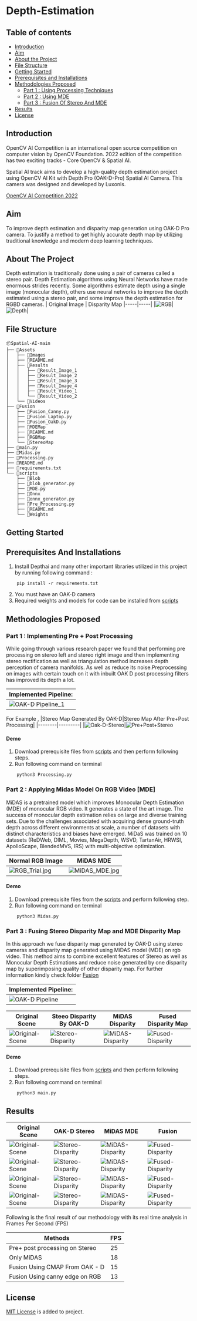 # Depth-Estimation  


## Table of contents
- [Introduction](#Introduction)
- [Aim](#Aim)
- [About the Project](#About-The-Project)
- [File Structure](#File-Structure)
- [Getting Started](#Getting-Started)
- [Prerequisites and Installations](#Prerequisites-And-Installations)
- [Methodologies Proposed](#Methodologies-Proposed)
  - [Part 1 : Using Processing Techniques](#Part-1--Implementing-Pre--Post-Processing)
  - [Part 2 : Using MDE](#Part-2--Applying-Midas-Model-On-RGB-Video-MDE)
  - [Part 3 : Fusion Of Stereo And MDE](#Part-3--Fusing-Stereo-Disparity-Map-and-MDE-Disparity-Map)
-  [Results](#Results)
-  [License](#License)

## Introduction


OpenCV AI Competition is an international open source competition on computer vision by OpenCV Foundation.
2022 edition of the competition has two exciting tracks - Core OpenCV & Spatial AI.

Spatial AI track aims to develop a high-quality depth estimation project using OpenCV AI Kit with Depth Pro (OAK-D-Pro) Spatial AI Camera. This camera was designed and developed by Luxonis.

[OpenCV AI Competition 2022](#https://opencv.org/opencv-ai-competition-2022/)

## Aim


To improve depth estimation and disparity map generation using OAK-D Pro camera. To justify a method to get highly accurate depth map by utilizing traditional knowledge and modern deep learning techniques.

## About The Project

Depth estimation is traditionally done using a pair of cameras called a stereo pair. 
Depth Estimation algorithms using Neural Networks have made enormous strides recently. Some algorithms estimate depth using a single image (monocular depth), others use neural networks to improve the depth estimated using a stereo pair, and some improve the depth estimation for RGBD cameras.
| Original Image | Disparity Map
|-----|-----|
|![RGB](Assets/Results/Result_Image_2/FrameRGB_3.jpg)|![Depth](Assets/Results/Result_Image_2/FusedRGB_3.jpg)|


## File Structure
```
📦Spatial-AI-main
├── 📂Assets
│   ├── 📂Images
│   ├── 📜README.md
│   ├── 📂Results
│   │   ├── 📂Result_Image_1
│   │   ├── 📂Result_Image_2
│   │   ├── 📂Result_Image_3
│   │   ├── 📂Result_Image_4
│   │   ├── 📂Result_Video_1
│   │   └── 📂Result_Video_2
│   └── 📂Videos
├── 📂Fusion
│   ├── 📜Fusion_Canny.py
│   ├── 📜Fusion_Laptop.py
│   ├── 📜Fusion_OakD.py
│   ├── 📂MDEMap
│   ├── 📜README.md
│   ├── 📂RGBMap
│   └── 📂StereoMap
├── 📜main.py
├── 📜Midas.py
├── 📜Processing.py
├── 📜README.md
├── 📜requirements.txt
└── 📂scripts
    ├── 📂Blob
    ├── 📜blob_generator.py
    ├── 📜MDE.py
    ├── 📂Onnx
    ├── 📜onnx_generator.py
    ├── 📜Pre_Processing.py
    ├── 📜README.md
    └── 📂Weights
```
## Getting Started


## Prerequisites And Installations

1. Install Depthai and many other important libraries utilized in this project by running following command :
```
    pip install -r requirements.txt
```
2. You must have an OAK-D camera
3. Required weights and models for code can be installed from [scripts](scripts) 

## Methodologies Proposed


### Part 1 : Implementing Pre + Post Processing

While going through various research paper we found that performing pre processing on stereo left and stereo right image and then implementing stereo rectification as well as triangulation method increases depth perception of camera manifolds. As well as reduce its noise.Preprocessing on images with certain touch on it with inbuilt OAK D post processing  filters has improved its depth a lot.


|Implemented Pipeline:|
|-----------|
|![OAK-D Pipeline_1](Assets/Images/Pipeline_1.jpeg)|


For Example , 
|Stereo Map Generated By OAK-D|Stereo Map After Pre+Post Processing|
|--------|---------|
|![Oak-D-Stereo](Assets/Images/Raw_stereo.jpeg)|![Pre+Post+Stereo](Assets/Images/Stereo_pre_post.jpeg)

#### Demo
1. Download prerequisite files from [scripts](scripts) and then perform following steps.
2. Run following command on terminal
```
    python3 Processing.py
```
### Part 2 : Applying Midas Model On RGB Video [MDE]


MiDAS is a pretrained model which improves Monocular Depth Estimation (MDE) of monocular RGB video. It generates a state of the art image.
The success of monocular depth estimation relies on large and diverse training sets. Due to the challenges associated with acquiring dense ground-truth depth across different environments at scale, a number of datasets with distinct characteristics and biases have emerged.
MiDaS was trained on 10 datasets (ReDWeb, DIML, Movies, MegaDepth, WSVD, TartanAir, HRWSI, ApolloScape, BlendedMVS, IRS) with multi-objective optimization.

| Normal RGB Image | MiDAS MDE |
|-------|---------|
| ![RGB_Trial.jpg](Assets/Images/OrgRGB.png) | ![MiDAS_MDE.jpg](Assets/Images/Midasimage.png) |

#### Demo
1. Download prerequisite files from the [scripts](scripts) and perform following step.
2. Run following command on terminal
```
    python3 Midas.py
```

### Part 3 : Fusing Stereo Disparity Map and MDE Disparity Map


In this approach we fuse disparity map generated by OAK-D using stereo cameras and disparity map generated using MiDAS model (MDE) on rgb video. This method aims to combine excellent features of Stereo as well as Monocular Depth Estimations and reduce noise generated by one disparity map by superimposing quality of other disparity map.
For further information kindly check folder [Fusion](Fusion)


|Implemented Pipeline:|
|-----------|
|![OAK-D Pipeline](Assets/Images/Pipeline.jpeg)|


| Original Scene | Steeo Disparity By OAK-D | MiDAS Disparity | Fused Disparity Map |
|--------|--------|--------|--------|
|![Original-Scene](Assets/Images/OrgRGB.png)|![Stereo-Disparity](Assets/Images/StereoImg.png)|![MiDAS-Disparity](Assets/Images/Midasimage.png)|![Fused-Disparity](Assets/Images/FusedImg.png)|

#### Demo
1. Download prerequisite files from [scripts](scripts) and then perform following steps.
2. Run following command on terminal
```
    python3 main.py
```

## Results


| Original Scene | OAK-D Stereo | MiDAS MDE | Fusion |
|-----|-----|-----|-----|
|![Original-Scene](Assets/Results/Result_Image_1/FrameRGB_2.jpg)|![Stereo-Disparity](Assets/Results/Result_Image_1/FrameStereo_2.jpg)|![MiDAS-Disparity](Assets/Results/Result_Image_1/FrameMidas_2.jpg)|![Fused-Disparity](Assets/Results/Result_Image_1/FusedRGB_2.jpg)|
|![Original-Scene](Assets/Results/Result_Image_2/FrameRGB_3.jpg)|![Stereo-Disparity](Assets/Results/Result_Image_2/FrameStereo_3.jpg)|![MiDAS-Disparity](Assets/Results/Result_Image_2/FrameMidas_3.jpg)|![Fused-Disparity](Assets/Results/Result_Image_2/FusedRGB_3.jpg)|
|![Original-Scene](Assets/Images/ResultVideo1_RGB_1.gif)|![Stereo-Disparity](Assets/Images/ResultVideo1_Stereo_1.gif)|![MiDAS-Disparity](Assets/Images/ResultVideo1_Midas_1.gif)|![Fused-Disparity](Assets/Images/ResultVideo1_Fusion_1.gif)|
|![Original-Scene](Assets/Images/ResultVideo2_RGB.gif)|![Stereo-Disparity](Assets/Images/ResultVideo2_Stereo.gif)|![MiDAS-Disparity](Assets/Images/ResultVideo2_Midas.gif)|![Fused-Disparity](Assets/Images/ResultVideo2_Fusion.gif)|

Following is the final result of our methodology with its real time analysis in Frames Per Second (FPS)

| Methods | FPS |
|-----------|----------|
| Pre+ post processing on Stereo | 25 |
| Only MiDAS | 18 |
| Fusion Using CMAP From OAK - D | 15 |
| Fusion Using canny edge on RGB | 13|

## License


[MIT License]() is added to project. 
